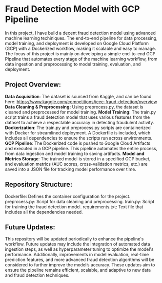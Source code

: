 # Fraud Detection Model with GCP Pipeline
In this project, I have build a decent fraud detection model using advanced machine learning techiniques. The end-to-end pipeline for data processing, model training, and deployment is developed on Google Cloud Platform (GCP) with a Dockerized workflow, making it scalable and easy to manage. The focus of this project is mainly on developing a simple end-to-end GCP Pipeline that automates every stage of the machine learning workflow, from data ingestion and preprocessing to model training, evaluation, and deployment. 

## Project Overview:
**Data Acquisition**: The dataset is sourced from Kaggle, and can be found here: https://www.kaggle.com/competitions/ieee-fraud-detection/overview
**Data Cleaning & Preprocessing:** Using preprocess.py, the dataset is cleaned and preprocessed for model training. 
**Model Training**: The train.py script trains a fraud detection model that uses various features from the dataset to achieve a respectable accuracy in detecting fraudulent activity.
**Dockerization**: The train.py and preprocess.py scripts are containerized with Docker for streamlined deployment. A Dockerfile is included, which includes all dependencies to ensure the scripts run across environments.
**GCP Pipeline**: The Dockerized code is pushed to Google Cloud Artifacts and executed in a GCP pipeline. This pipeline automates the entire process, from data ingestion and model training to saving artifacts.
**Model and Metrics Storage**: The trained model is stored in a specified GCP bucket, and evaluation metrics (AUC scores, cross-validation metrics, etc.) are saved into a JSON file for tracking model performance over time.

## Repository Structure:
Dockerfile: Defines the container configuration for the project.
preprocess.py: Script for data cleaning and preprocessing.
train.py: Script for training the fraud detection model.
requirements.txt: Text file that includes all the dependencies needed. 

## Future Updates:
This repository will be updated periodically to enhance the pipeline's workflow. Future updates may include the integration of automated data ingestion steps, as well as hyperparameter tuning to optimize the model's performance. Additionally, improvements in model evaluation, real-time prediction features, and more advanced fraud detection algorithms will be considered to further improve the model’s accuracy. These updates aim to ensure the pipeline remains efficient, scalable, and adaptive to new data and fraud detection techniques.
